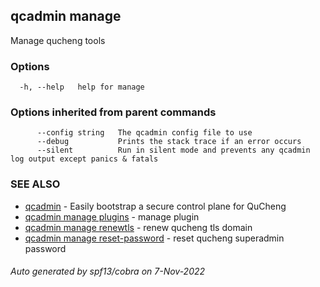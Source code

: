 ## qcadmin manage

Manage qucheng tools

### Options

```
  -h, --help   help for manage
```

### Options inherited from parent commands

```
      --config string   The qcadmin config file to use
      --debug           Prints the stack trace if an error occurs
      --silent          Run in silent mode and prevents any qcadmin log output except panics & fatals
```

### SEE ALSO

* [qcadmin](qcadmin.md)	 - Easily bootstrap a secure control plane for QuCheng
* [qcadmin manage plugins](qcadmin_manage_plugins.md)	 - manage plugin
* [qcadmin manage renewtls](qcadmin_manage_renewtls.md)	 - renew qucheng tls domain
* [qcadmin manage reset-password](qcadmin_manage_reset-password.md)	 - reset qucheng superadmin password

###### Auto generated by spf13/cobra on 7-Nov-2022
